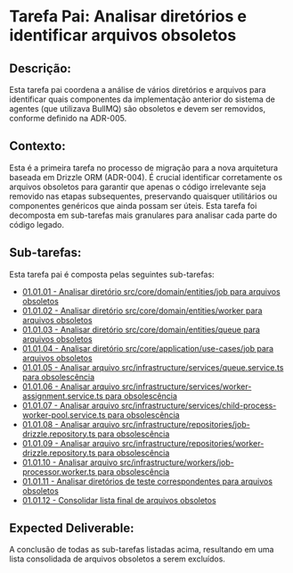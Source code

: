 # Tarefa Pai: Analisar diretórios e identificar arquivos obsoletos

## Descrição:

Esta tarefa pai coordena a análise de vários diretórios e arquivos para identificar quais componentes da implementação anterior do sistema de agentes (que utilizava BullMQ) são obsoletos e devem ser removidos, conforme definido na ADR-005.

## Contexto:

Esta é a primeira tarefa no processo de migração para a nova arquitetura baseada em Drizzle ORM (ADR-004). É crucial identificar corretamente os arquivos obsoletos para garantir que apenas o código irrelevante seja removido nas etapas subsequentes, preservando quaisquer utilitários ou componentes genéricos que ainda possam ser úteis. Esta tarefa foi decomposta em sub-tarefas mais granulares para analisar cada parte do código legado.

## Sub-tarefas:

Esta tarefa pai é composta pelas seguintes sub-tarefas:

- [01.01.01 - Analisar diretório src/core/domain/entities/job para arquivos obsoletos](01-analyze-obsolete-files/01-analyze-job-entities.md)
- [01.01.02 - Analisar diretório src/core/domain/entities/worker para arquivos obsoletos](01-analyze-obsolete-files/02-analyze-worker-entities.md)
- [01.01.03 - Analisar diretório src/core/domain/entities/queue para arquivos obsoletos](01-analyze-obsolete-files/03-analyze-queue-entities.md)
- [01.01.04 - Analisar diretório src/core/application/use-cases/job para arquivos obsoletos](01-analyze-obsolete-files/04-analyze-job-usecases.md)
- [01.01.05 - Analisar arquivo src/infrastructure/services/queue.service.ts para obsolescência](01-analyze-obsolete-files/05-analyze-queue-service-file.md)
- [01.01.06 - Analisar arquivo src/infrastructure/services/worker-assignment.service.ts para obsolescência](01-analyze-obsolete-files/06-analyze-worker-assignment-service-file.md)
- [01.01.07 - Analisar arquivo src/infrastructure/services/child-process-worker-pool.service.ts para obsolescência](01-analyze-obsolete-files/07-analyze-child-process-worker-pool-service-file.md)
- [01.01.08 - Analisar arquivo src/infrastructure/repositories/job-drizzle.repository.ts para obsolescência](01-analyze-obsolete-files/08-analyze-job-repository-file.md)
- [01.01.09 - Analisar arquivo src/infrastructure/repositories/worker-drizzle.repository.ts para obsolescência](01-analyze-obsolete-files/09-analyze-worker-repository-file.md)
- [01.01.10 - Analisar arquivo src/infrastructure/workers/job-processor.worker.ts para obsolescência](01-analyze-obsolete-files/10-analyze-job-processor-worker-file.md)
- [01.01.11 - Analisar diretórios de teste correspondentes para arquivos obsoletos](01-analyze-obsolete-files/11-analyze-test-directories.md)
- [01.01.12 - Consolidar lista final de arquivos obsoletos](01-analyze-obsolete-files/12-consolidate-obsolete-files-list.md)

## Expected Deliverable:

A conclusão de todas as sub-tarefas listadas acima, resultando em uma lista consolidada de arquivos obsoletos a serem excluídos.
